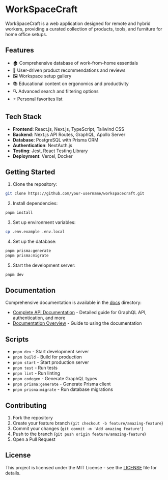 # WorkSpaceCraft

WorkSpaceCraft is a web application designed for remote and hybrid workers, providing a curated collection of products, tools, and furniture for home office setups.

## Features

- 🏠 Comprehensive database of work-from-home essentials
- 👥 User-driven product recommendations and reviews
- 🖼️ Workspace setup gallery
- 📚 Educational content on ergonomics and productivity
- 🔍 Advanced search and filtering options
- ⭐ Personal favorites list

## Tech Stack

- **Frontend**: React.js, Next.js, TypeScript, Tailwind CSS
- **Backend**: Next.js API Routes, GraphQL, Apollo Server
- **Database**: PostgreSQL with Prisma ORM
- **Authentication**: NextAuth.js
- **Testing**: Jest, React Testing Library
- **Deployment**: Vercel, Docker

## Getting Started

1. Clone the repository:

```bash
git clone https://github.com/your-username/workspacecraft.git
```

2. Install dependencies:

```bash
pnpm install
```

3. Set up environment variables:

```bash
cp .env.example .env.local
```

4. Set up the database:

```bash
pnpm prisma:generate
pnpm prisma:migrate
```

5. Start the development server:

```bash
pnpm dev
```

## Documentation

Comprehensive documentation is available in the [docs](./docs) directory:

- [Complete API Documentation](./docs/api.md) - Detailed guide for GraphQL API, authentication, and more
- [Documentation Overview](./docs/README.md) - Guide to using the documentation

## Scripts

- `pnpm dev` - Start development server
- `pnpm build` - Build for production
- `pnpm start` - Start production server
- `pnpm test` - Run tests
- `pnpm lint` - Run linting
- `pnpm codegen` - Generate GraphQL types
- `pnpm prisma:generate` - Generate Prisma client
- `pnpm prisma:migrate` - Run database migrations

## Contributing

1. Fork the repository
2. Create your feature branch (`git checkout -b feature/amazing-feature`)
3. Commit your changes (`git commit -m 'Add amazing feature'`)
4. Push to the branch (`git push origin feature/amazing-feature`)
5. Open a Pull Request

## License

This project is licensed under the MIT License - see the [LICENSE](LICENSE) file for details.
